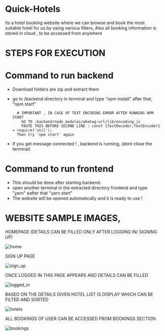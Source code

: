 # Quick-Hotels
Its a hotel booking website where we can browse and book the most suitable hotel for us by using various filters,
Also all booking information is stored in cloud , to be accessed from anywhere

# STEPS FOR EXECUTION 

# Command to run backend
  * Download folders are zip and extract them
  * go to /backend directory in terminal and type "npm install" after that, "npm start"
  
          # IMPORTANT , IN CASE OF TEXT ENCODING ERROR AFTER RUNNING NPM START
	        GO TO :backend/node_modules/whatwg-url/lib/encoding.js
	        PASTE THIS BEFORE SECOND LINE : const {TextDecoder,TextEncoder} = require('util');
          Then try 'npm start' again
          
  * If you get message connected ! , backend is running, (dont close the terminal)

# Command to run frontend
  * This should be done after starting backend.
  * open another terminal in the extracted directory frontend and type "yarn" eafter that "yarn start"
  * The website will be opened automatically and it is ready to use !
  
  
# WEBSITE SAMPLE IMAGES,
  
HOMEPAGE (DETAILS CAN BE FILLED ONLY AFTER LOGGING IN/ SIGNING UP)


![home](https://user-images.githubusercontent.com/91386977/158021521-505f2407-aa98-4aa6-ba97-2aae80b67192.png)

	
SIGN UP PAGE

![sign_up](https://user-images.githubusercontent.com/91386977/158021544-793e12d3-b4fd-4426-8dab-e394e5734ff9.png)


ONCE LOGGED IN THIS PAGE APPEARS AND DETAILS CAN BE FILLED

![logged_in](https://user-images.githubusercontent.com/91386977/158021566-d1d359ff-b504-4955-b104-f38f27b3e6a3.png)


BASED ON THE DETAILS GIVEN HOTEL LIST IS DISPLAY WHICH CAN BE FILTED AND SORTED

![hotels](https://user-images.githubusercontent.com/91386977/158021619-8d9d3dd4-dcab-4462-a89f-a61f1d789b8d.png)


ALL BOOKINGS OF USER CAN BE ACCESSED FROM BOOKINGS SECTION

![bookings](https://user-images.githubusercontent.com/91386977/158021640-6c3a717c-8a50-442b-a249-32078f18eac7.png)
